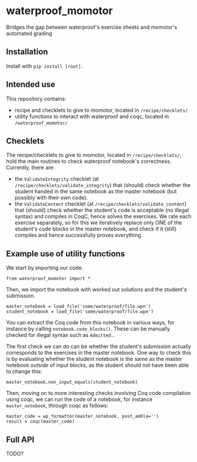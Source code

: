# waterproof_momotor
Bridges the gap between waterproof's exercise sheets and momotor's automated grading

## Installation

Install with `pip install [root]`.

## Intended use
This repository contains:
- recipe and checklets to give to momotor, located in `/recipe/checklets/`
- utility functions to interact with waterproof and coqc, located in `/waterproof_momotor/` 


## Checklets

The recipe/checklets to give to momotor, located in `/recipe/checklets/`, hold the
main routines to check waterproof notebook's correctness. Currently, there are:
- the `ValidateIntegrity` checklet (at `/recipe/checklets/validate_integrity`) that
(should) check whether the student handed in the same notebook as the master
notebook (but possibly with
their own code).
- the `ValidateContent` checklet (at `/recipe/checklets/validate_content`) that
(should) check whether the student's code is acceptable (no illegal syntax) and
compiles in CoqC, hence solves the exercises. We rate each exercise separately,
so for this we iteratively replace only ONE of the student's code blocks 
in the master notebook, and check if it (still) compiles and hence successfully
proves everything.

## Example use of utility functions
We start by importing our code.
```
from waterproof_momotor import *
```
Then, we import the notebook with worked out solutions and the student's submission.
```
master_notebook = load_file('some/waterproof/file.wpn')
student_notebook = load_file('some/waterproof/file.wpe')
```

You can extract the Coq code from this notebook in various ways, for instance
by calling `notebook.code_blocks()`. These can be manually checked for illegal
syntax such as `Admitted.`.

The first check we can do can be whether the student's submission actually
corresponds to the exercises in the master notebook. One way to check this is by
evaluating whether the student notebook is the same as the master notebook
*outside* of input blocks, as the student should not have been able to change this:
```
master_notebook.non_input_equals(student_notebook)
```

Then, moving on to more interesting checks involving Coq code compilation using
coqc, we can run the code of a notebook, for instance `master_notebook`, through
coqc as follows: 
```
master_code = wp_formatter(master_notebook, post_amble='')
result = coqc(master_code)
```

## Full API

TODO?